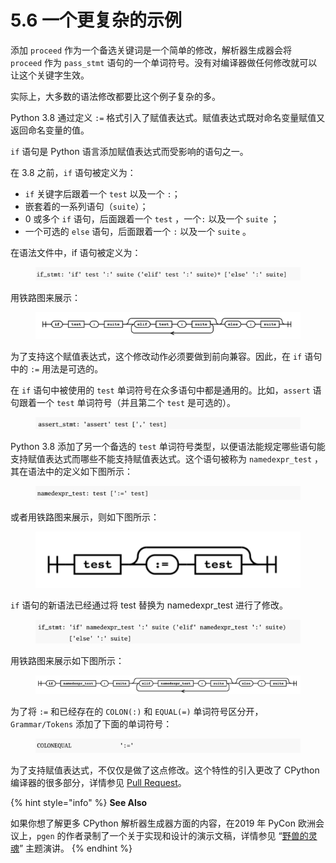 # 5.6 一个更复杂的示例

添加 `proceed` 作为一个备选关键词是一个简单的修改，解析器生成器会将 `proceed` 作为 `pass_stmt` 语句的一个单词符号。没有对编译器做任何修改就可以让这个关键字生效。

实际上，大多数的语法修改都要比这个例子复杂的多。

Python 3.8 通过定义 `:=` 格式引入了赋值表达式。赋值表达式既对命名变量赋值又返回命名变量的值。

`if` 语句是 Python 语言添加赋值表达式而受影响的语句之一。

在 3.8 之前，`if` 语句被定义为：

* `if` 关键字后跟着一个 `test` 以及一个 `:`；
* 嵌套着的一系列语句（`suite`）；
* 0 或多个 `if` 语句，后面跟着一个 `test` ，一个`:` 以及一个 `suite` ；
* 一个可选的 `else` 语句，后面跟着一个 `:` 以及一个 `suite` 。

在语法文件中，if 语句被定义为：

<figure><img src="../.gitbook/assets/图5.6.1 if语句定义.png" alt=""><figcaption></figcaption></figure>

用铁路图来展示：

<figure><img src="../.gitbook/assets/图5.6.2 if语句定义铁路图.png" alt=""><figcaption></figcaption></figure>

为了支持这个赋值表达式，这个修改动作必须要做到前向兼容。因此，在 `if` 语句中的 `:=` 用法是可选的。

在 `if` 语句中被使用的 `test` 单词符号在众多语句中都是通用的。比如，`assert` 语句跟着一个 `test` 单词符号（并且第二个 `test` 是可选的）。

<figure><img src="../.gitbook/assets/图5.6.3 assert表达式定义.png" alt=""><figcaption></figcaption></figure>

Python 3.8 添加了另一个备选的 `test` 单词符号类型，以便语法能规定哪些语句能支持赋值表达式而哪些不能支持赋值表达式。这个语句被称为 `namedexpr_test` ，其在语法中的定义如下图所示：

<figure><img src="../.gitbook/assets/图5.6.4 namedexpr表达式定义.png" alt=""><figcaption></figcaption></figure>

或者用铁路图来展示，则如下图所示：

<figure><img src="../.gitbook/assets/图5.6.5 namedexpr表达式定义铁路图.png" alt=""><figcaption></figcaption></figure>

`if` 语句的新语法已经通过将 test 替换为 namedexpr\_test 进行了修改。

<figure><img src="../.gitbook/assets/图5.6.6 修改后的if语句定义.png" alt=""><figcaption></figcaption></figure>

用铁路图来展示如下图所示：

<figure><img src="../.gitbook/assets/图5.6.7 修改后的if语句定义铁路图.png" alt=""><figcaption></figcaption></figure>

为了将 `:=` 和已经存在的 `COLON(:)` 和 `EQUAL(=)` 单词符号区分开，`Grammar/Tokens`  添加了下面的单词符号：

<figure><img src="../.gitbook/assets/图5.6.8 赋值语句单词符号.png" alt=""><figcaption></figcaption></figure>

为了支持赋值表达式，不仅仅是做了这点修改。这个特性的引入更改了 CPython 编译器的很多部分，详情参见 [Pull Request](https://github.com/python/cpython/pull/10497)。

{% hint style="info" %}
**See Also**

如果你想了解更多 CPython 解析器生成器方面的内容，在2019 年 PyCon 欧洲会议上，`pgen` 的作者录制了一个关于实现和设计的演示文稿，详情参见 “[野兽的灵魂](https://www.youtube.com/watch?v=1\_23AVsiQEc)” 主题演讲。
{% endhint %}
